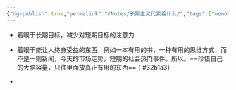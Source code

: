 ```yaml
---
{"dg-publish":true,"permalink":"/Notes/长期主义代表着什么/","tags":["memo"]}
---
```


- 着眼于长期目标，减少对短期目标的注意力
- 着眼于能让人终身受益的东西，例如一本有用的书，一种有用的思维方式，而不是一则新闻，今天的市场走势，短期的社会热门事件。所以。==珍惜自己的大脑容量，只往里面放真正有用的东西==
{ #32b1a3}

- 
